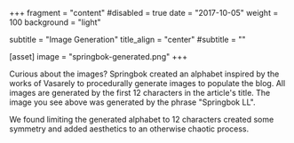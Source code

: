 +++
fragment = "content"
#disabled = true
date = "2017-10-05"
weight = 100
background = "light"

subtitle = "Image Generation"
title_align = "center"
#subtitle = ""

[asset]
    image = "springbok-generated.png"
+++

Curious about the images? Springbok created an alphabet inspired by the works of Vasarely to procedurally generate 
images to populate the blog. All images are generated by the first 12 characters in the article's title. The image you 
see above was generated by the phrase "Springbok LL".

We found limiting the generated alphabet to 12 characters created some symmetry and added aesthetics to an otherwise 
chaotic process. 
